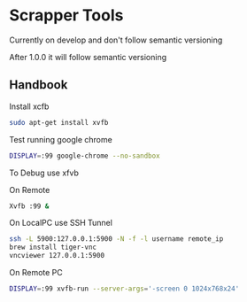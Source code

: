 # Scrapper Tools

Currently on develop and don't follow semantic versioning

After 1.0.0 it will follow semantic versioning

## Handbook

Install xcfb
```bash
sudo apt-get install xvfb
```

Test running google chrome

```bash
DISPLAY=:99 google-chrome --no-sandbox
```

To Debug use xfvb

On Remote

```bash
Xvfb :99 &
```

On LocalPC use SSH Tunnel

```bash
ssh -L 5900:127.0.0.1:5900 -N -f -l username remote_ip
brew install tiger-vnc
vncviewer 127.0.0.1:5900
```

On Remote PC

```bash
DISPLAY=:99 xvfb-run --server-args='-screen 0 1024x768x24'
```
